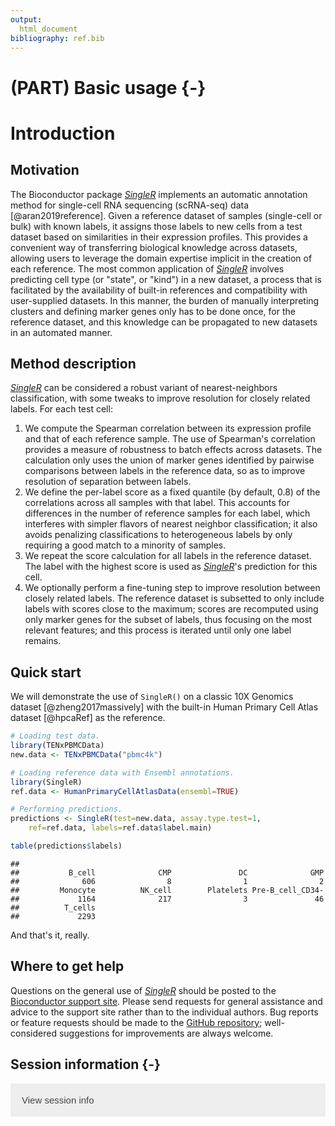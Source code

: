 ```yaml
---
output:
  html_document
bibliography: ref.bib
---
```


# (PART) Basic usage {-}

# Introduction

<script>
document.addEventListener("click", function (event) {
    if (event.target.classList.contains("aaron-collapse")) {
        event.target.classList.toggle("active");
        var content = event.target.nextElementSibling;
        if (content.style.display === "block") {
            content.style.display = "none";
        } else {
            content.style.display = "block";
        }
    }
})
</script>

<style>
.aaron-collapse {
  background-color: #eee;
  color: #444;
  cursor: pointer;
  padding: 18px;
  width: 100%;
  border: none;
  text-align: left;
  outline: none;
  font-size: 15px;
}

.aaron-content {
  padding: 0 18px;
  display: none;
  overflow: hidden;
  background-color: #f1f1f1;
}
</style>

## Motivation

The Bioconductor package *[SingleR](https://bioconductor.org/packages/3.12/SingleR)* implements an automatic annotation method 
for single-cell RNA sequencing (scRNA-seq) data [@aran2019reference].
Given a reference dataset of samples (single-cell or bulk) with known labels, 
it assigns those labels to new cells from a test dataset based on similarities in their expression profiles.
This provides a convenient way of transferring biological knowledge across datasets,
allowing users to leverage the domain expertise implicit in the creation of each reference.
The most common application of *[SingleR](https://bioconductor.org/packages/3.12/SingleR)* involves predicting cell type (or "state", or "kind") in a new dataset,
a process that is facilitated by the availability of built-in references and compatibility with user-supplied datasets.
In this manner, the burden of manually interpreting clusters and defining marker genes only has to be done once, for the reference dataset, and this knowledge can be propagated to new datasets in an automated manner.

## Method description

*[SingleR](https://bioconductor.org/packages/3.12/SingleR)* can be considered a robust variant of nearest-neighbors classification,
with some tweaks to improve resolution for closely related labels.
For each test cell:

1. We compute the Spearman correlation between its expression profile and that of each reference sample.
The use of Spearman's correlation provides a measure of robustness to batch effects across datasets.
The calculation only uses the union of marker genes identified by pairwise comparisons between labels in the reference data,
so as to improve resolution of separation between labels.
2. We define the per-label score as a fixed quantile (by default, 0.8) of the correlations across all samples with that label.
This accounts for differences in the number of reference samples for each label, 
which interferes with simpler flavors of nearest neighbor classification;
it also avoids penalizing classifications to heterogeneous labels by only requiring a good match to a minority of samples.
3. We repeat the score calculation for all labels in the reference dataset.
The label with the highest score is used as *[SingleR](https://bioconductor.org/packages/3.12/SingleR)*'s prediction for this cell.
4. We optionally perform a fine-tuning step to improve resolution between closely related labels.
The reference dataset is subsetted to only include labels with scores close to the maximum;
scores are recomputed using only marker genes for the subset of labels, thus focusing on the most relevant features;
and this process is iterated until only one label remains.

## Quick start

We will demonstrate the use of `SingleR()` on a classic 10X Genomics dataset [@zheng2017massively]
with the built-in Human Primary Cell Atlas dataset [@hpcaRef] as the reference.


```r
# Loading test data.
library(TENxPBMCData)
new.data <- TENxPBMCData("pbmc4k")

# Loading reference data with Ensembl annotations.
library(SingleR)
ref.data <- HumanPrimaryCellAtlasData(ensembl=TRUE)

# Performing predictions.
predictions <- SingleR(test=new.data, assay.type.test=1, 
    ref=ref.data, labels=ref.data$label.main)

table(predictions$labels)
```

```
## 
##           B_cell              CMP               DC              GMP 
##              606                8                1                2 
##         Monocyte          NK_cell        Platelets Pre-B_cell_CD34- 
##             1164              217                3               46 
##          T_cells 
##             2293
```

And that's it, really.

## Where to get help

Questions on the general use of *[SingleR](https://bioconductor.org/packages/3.12/SingleR)* should be posted to 
the [Bioconductor support site](https://support.bioconductor.org).
Please send requests for general assistance and advice to the
support site rather than to the individual authors.
Bug reports or feature requests should be made to the [GitHub repository](https://github.com/LTLA/SingleR);
well-considered suggestions for improvements are always welcome.

## Session information {-}

<button class="aaron-collapse">View session info</button>
<div class="aaron-content">
```
R version 4.0.0 Patched (2020-05-01 r78341)
Platform: x86_64-pc-linux-gnu (64-bit)
Running under: Ubuntu 18.04.4 LTS

Matrix products: default
BLAS:   /home/luna/Software/R/R-4-0-branch-dev/lib/libRblas.so
LAPACK: /home/luna/Software/R/R-4-0-branch-dev/lib/libRlapack.so

locale:
 [1] LC_CTYPE=en_US.UTF-8       LC_NUMERIC=C              
 [3] LC_TIME=en_US.UTF-8        LC_COLLATE=en_US.UTF-8    
 [5] LC_MONETARY=en_US.UTF-8    LC_MESSAGES=en_US.UTF-8   
 [7] LC_PAPER=en_US.UTF-8       LC_NAME=C                 
 [9] LC_ADDRESS=C               LC_TELEPHONE=C            
[11] LC_MEASUREMENT=en_US.UTF-8 LC_IDENTIFICATION=C       

attached base packages:
[1] parallel  stats4    stats     graphics  grDevices utils     datasets 
[8] methods   base     

other attached packages:
 [1] ensembldb_2.13.1            AnnotationFilter_1.13.0    
 [3] GenomicFeatures_1.41.0      AnnotationDbi_1.51.0       
 [5] SingleR_1.3.5               TENxPBMCData_1.7.0         
 [7] HDF5Array_1.17.0            rhdf5_2.33.3               
 [9] SingleCellExperiment_1.11.4 SummarizedExperiment_1.19.5
[11] DelayedArray_0.15.1         matrixStats_0.56.0         
[13] Biobase_2.49.0              GenomicRanges_1.41.5       
[15] GenomeInfoDb_1.25.1         IRanges_2.23.9             
[17] S4Vectors_0.27.12           BiocGenerics_0.35.4        
[19] BiocStyle_2.17.0            rebook_0.99.0              

loaded via a namespace (and not attached):
 [1] ProtGenerics_1.21.0           bitops_1.0-6                 
 [3] bit64_0.9-7                   progress_1.2.2               
 [5] httr_1.4.1                    tools_4.0.0                  
 [7] R6_2.4.1                      irlba_2.3.3                  
 [9] lazyeval_0.2.2                DBI_1.1.0                    
[11] rhdf5filters_1.1.0            prettyunits_1.1.1            
[13] tidyselect_1.1.0              processx_3.4.2               
[15] bit_1.1-15.2                  curl_4.3                     
[17] compiler_4.0.0                graph_1.67.1                 
[19] BiocNeighbors_1.7.0           rtracklayer_1.49.3           
[21] bookdown_0.19                 askpass_1.1                  
[23] callr_3.4.3                   rappdirs_0.3.1               
[25] Rsamtools_2.5.1               stringr_1.4.0                
[27] digest_0.6.25                 rmarkdown_2.2                
[29] XVector_0.29.2                pkgconfig_2.0.3              
[31] htmltools_0.4.0               dbplyr_1.4.4                 
[33] fastmap_1.0.1                 rlang_0.4.6                  
[35] RSQLite_2.2.0                 shiny_1.4.0.2                
[37] DelayedMatrixStats_1.11.0     generics_0.0.2               
[39] BiocParallel_1.23.0           dplyr_1.0.0                  
[41] RCurl_1.98-1.2                magrittr_1.5                 
[43] BiocSingular_1.5.0            GenomeInfoDbData_1.2.3       
[45] Matrix_1.2-18                 Rcpp_1.0.4.6                 
[47] Rhdf5lib_1.11.2               lifecycle_0.2.0              
[49] stringi_1.4.6                 yaml_2.2.1                   
[51] zlibbioc_1.35.0               BiocFileCache_1.13.0         
[53] AnnotationHub_2.21.0          grid_4.0.0                   
[55] blob_1.2.1                    promises_1.1.1               
[57] ExperimentHub_1.15.0          crayon_1.3.4                 
[59] lattice_0.20-41               beachmat_2.5.0               
[61] Biostrings_2.57.2             hms_0.5.3                    
[63] CodeDepends_0.6.5             knitr_1.28                   
[65] ps_1.3.3                      pillar_1.4.4                 
[67] biomaRt_2.45.0                codetools_0.2-16             
[69] XML_3.99-0.3                  glue_1.4.1                   
[71] BiocVersion_3.12.0            evaluate_0.14                
[73] BiocManager_1.30.10           vctrs_0.3.1                  
[75] httpuv_1.5.4                  openssl_1.4.1                
[77] purrr_0.3.4                   assertthat_0.2.1             
[79] xfun_0.14                     rsvd_1.0.3                   
[81] mime_0.9                      xtable_1.8-4                 
[83] later_1.1.0.1                 tibble_3.0.1                 
[85] GenomicAlignments_1.25.3      memoise_1.1.0                
[87] ellipsis_0.3.1                interactiveDisplayBase_1.27.5
```
</div>
